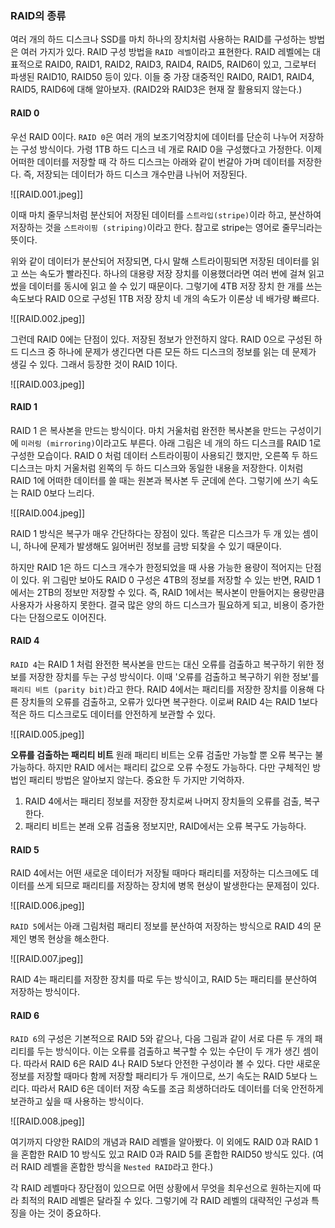 ### RAID의 종류
여러 개의 하드 디스크나 SSD를 마치 하나의 장치처럼 사용하는 RAID를 구성하는 방법은 여러 가지가 있다. RAID 구성 방법을 `RAID 레벨`이라고 표현한다. RAID 레벨에는 대표적으로 RAID0, RAID1, RAID2, RAID3, RAID4, RAID5, RAID6이 있고, 그로부터 파생된 RAID10, RAID50 등이 있다. 이들 중 가장 대중적인 RAID0, RAID1, RAID4, RAID5, RAID6에 대해 알아보자. (RAID2와 RAID3은 현재 잘 활용되지 않는다.)

#### RAID 0
우선 RAID 0이다. `RAID 0`은 여러 개의 보조기억장치에 데이터를 단순히 나누어 저장하는 구성 방식이다. 가령 1TB 하드 디스크 네 개로 RAID 0을 구성했다고 가정한다.
이제 어떠한 데이터를 저장할 때 각 하드 디스크는 아래와 같이 번갈아 가며 데이터를 저장한다. 즉, 저장되는 데이터가 하드 디스크 개수만큼 나뉘어 저장된다.

![[RAID.001.jpeg]]

이때 마치 줄무늬처럼 분산되어 저장된 데이터를 `스트라입(stripe)`이라 하고, 분산하여 저장하는 것을 `스트라이핑 (striping)`이라고 한다. 참고로 stripe는 영어로 줄무늬라는 뜻이다.

위와 같이 데이터가 분산되어 저장되면, 다시 말해 스트라이핑되면 저장된 데이터를 읽고 쓰는 속도가 빨라진다. 하나의 대용량 저장 장치를 이용했더라면 여러 번에 걸쳐 읽고 썼을 데이터를 동시에 읽고 쓸 수 있기 때문이다. 그렇기에 4TB 저장 장치 한 개를 쓰는 속도보다 RAID 0으로 구성된 1TB 저장 장치 네 개의 속도가 이론상 네 배가량 빠르다.

![[RAID.002.jpeg]]

그런데 RAID 0에는 단점이 있다. 저장된 정보가 안전하지 않다. RAID 0으로 구성된 하드 디스크 중 하나에 문제가 생긴다면 다른 모든 하드 디스크의 정보를 읽는 데 문제가 생길 수 있다. 그래서 등장한 것이 RAID 1이다.

![[RAID.003.jpeg]]

#### RAID 1
RAID 1 은 복사본을 만드는 방식이다. 마치 거울처럼 완전한 복사본을 만드는 구성이기에 `미러링 (mirroring)`이라고도 부른다. 아래 그림은 네 개의 하드 디스크를 RAID 1로 구성한 모습이다. RAID 0 처럼 데이터 스트라이핑이 사용되긴 했지만, 오른쪽 두 하드 디스크는 마치 거울처럼 왼쪽의 두 하드 디스크와 동일한 내용을 저장한다. 이처럼 RAID 1에 어떠한 데이터를 쓸 때는 원본과 복사본 두 군데에 쓴다. 그렇기에 쓰기 속도는 RAID 0보다 느리다.

![[RAID.004.jpeg]]

RAID 1 방식은 복구가 매우 간단하다는 장점이 있다. 똑같은 디스크가 두 개 있는 셈이니, 하나에 문제가 발생해도 잃어버린 정보를 금방 되찾을 수 있기 때문이다. 

하지만 RAID 1은 하드 디스크 개수가 한정되었을 때 사용 가능한 용량이 적어지는 단점이 있다. 위 그림만 보아도 RAID 0 구성은 4TB의 정보를 저장할 수 있는 반면, RAID 1에서는 2TB의 정보만 저장할 수 있다. 즉, RAID 1에서는 복사본이 만들어지는 용량만큼 사용자가 사용하지 못한다. 결국 많은 양의 하드 디스크가 필요하게 되고, 비용이 증가한다는 단점으로도 이어진다.

#### RAID 4
`RAID 4`는 RAID 1 처럼 완전한 복사본을 만드는 대신 오류를 검출하고 복구하기 위한 정보를 저장한 장치를 두는 구성 방식이다. 이때 '오류를 검출하고 복구하기 위한 정보'를 `패리티 비트 (parity bit)`라고 한다. RAID 4에서는 패리티를 저장한 장치를 이용해 다른 장치들의 오류를 검출하고, 오류가 있다면 복구한다. 이로써 RAID 4는 RAID 1보다 적은 하드 디스크로도 데이터를 안전하게 보관할 수 있다.

![[RAID.005.jpeg]]

**오류를 검출하는 패리티 비트**
원래 패리티 비트는 오류 검출만 가능할 뿐 오류 복구는 불가능하다. 하지만 RAID 에서는 패리티 값으로 오류 수정도 가능하다. 다만 구체적인 방법인 패리티 방법은 알아보지 않는다. 중요한 두 가지만 기억하자.
1. RAID 4에서는 패리티 정보를 저장한 장치로써 나머지 장치들의 오류를 검출, 복구한다.
2. 패리티 비트는 본래 오류 검출용 정보지만, RAID에서는 오류 복구도 가능하다.

#### RAID 5
RAID 4에서는 어떤 새로운 데이터가 저장될 때마다 패리티를 저장하는 디스크에도 데이터를 쓰게 되므로 패리티를 저장하는 장치에 병목 현상이 발생한다는 문제점이 있다.

![[RAID.006.jpeg]]

`RAID 5`에서는 아래 그림처럼 패리티 정보를 분산하여 저장하는 방식으로 RAID 4의 문제인 병목 현상을 해소한다.

![[RAID.007.jpeg]]

RAID 4는 패리티를 저장한 장치를 따로 두는 방식이고, RAID 5는 패리티를 분산하여 저장하는 방식이다.

#### RAID 6
`RAID 6`의 구성은 기본적으로 RAID 5와 같으나, 다음 그림과 같이 서로 다른 두 개의 패리티를 두는 방식이다. 이는 오류를 검출하고 복구할 수 있는 수단이 두 개가 생긴 셈이다. 따라서 RAID 6은 RAID 4나 RAID 5보다 안전한 구성이라 볼 수 있다. 다만 새로운 정보를 저장할 때마다 함께 저장할 패리티가 두 개이므로, 쓰기 속도는 RAID 5보다 느리다. 따라서 RAID 6은 데이터 저장 속도를 조금 희생하더라도 데이터를 더욱 안전하게 보관하고 싶을 때 사용하는 방식이다.

![[RAID.008.jpeg]]

여기까지 다양한 RAID의 개념과 RAID 레벨을 알아봤다. 이 외에도 RAID 0과 RAID 1을 혼합한 RAID 10 방식도 있고 RAID 0과 RAID 5를 혼합한 RAID50 방식도 있다. (여러 RAID 레벨을 혼합한 방식을 `Nested RAID`라고 한다.)

각 RAID 레벨마다 장단점이 있으므로 어떤 상황에서 무엇을 최우선으로 원하는지에 따라 최적의 RAID 레벨은 달라질 수 있다. 그렇기에 각 RAID 레벨의 대략적인 구성과 특징을 아는 것이 중요하다.